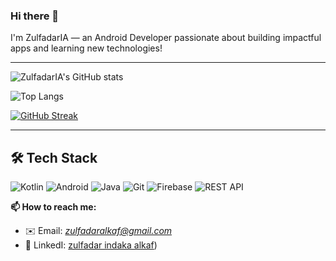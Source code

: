 ### Hi there 👋

I'm ZulfadarIA — an Android Developer passionate about building impactful apps and learning new technologies!

---

![ZulfadarIA's GitHub stats](https://github-readme-stats.vercel.app/api?username=ZulfadarIA&show_icons=true&theme=radical&count_private=true)

![Top Langs](https://github-readme-stats.vercel.app/api/top-langs/?username=ZulfadarIA&layout=compact&theme=radical)

[![GitHub Streak](https://github-readme-streak-stats.herokuapp.com/?user=ZulfadarIA&theme=radical)](https://git.io/streak-stats)

---

## 🛠️ Tech Stack

![Kotlin](https://img.shields.io/badge/-Kotlin-0095D5?style=flat&logo=kotlin&logoColor=white)
![Android](https://img.shields.io/badge/-Android-3DDC84?style=flat&logo=android&logoColor=white)
![Java](https://img.shields.io/badge/-Java-007396?style=flat&logo=java&logoColor=white)
![Git](https://img.shields.io/badge/-Git-F05032?style=flat&logo=git&logoColor=white)
![Firebase](https://img.shields.io/badge/-Firebase-FFCA28?style=flat&logo=firebase&logoColor=white)
![REST API](https://img.shields.io/badge/-REST%20API-000000?style=flat&logo=rest&logoColor=white)


**📫 How to reach me:**  
- ✉️ Email: *zulfadaralkaf@gmail.com*
- 💼 LinkedI: [zulfadar indaka alkaf](https://www.linkedin.com/in/zulfadar-indaka-alkaf/))

